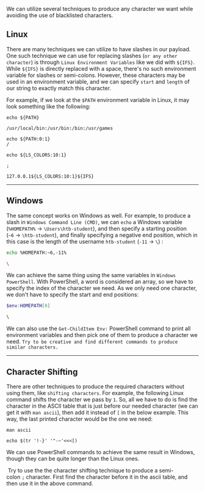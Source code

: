 We can utilize several techniques to produce any character we want while avoiding the use of blacklisted characters.

## Linux

There are many techniques we can utilize to have slashes in our payload. One such technique we can use for replacing slashes (`or any other character`) is through `Linux Environment Variables` like we did with `${IFS}`. While `${IFS}` is directly replaced with a space, there's no such environment variable for slashes or semi-colons. However, these characters may be used in an environment variable, and we can specify `start` and `length` of our string to exactly match this character.

For example, if we look at the `$PATH` environment variable in Linux, it may look something like the following:

```shell
echo ${PATH}

/usr/local/bin:/usr/bin:/bin:/usr/games
```

```shell
echo ${PATH:0:1}
/
```


```
echo ${LS_COLORS:10:1}

;
```

```shell
127.0.0.1${LS_COLORS:10:1}${IFS}
```

---
## Windows

The same concept works on Windows as well. For example, to produce a slash in `Windows Command Line (CMD)`, we can `echo` a Windows variable (`%HOMEPATH%` -> `\Users\htb-student`), and then specify a starting position (`~6` -> `\htb-student`), and finally specifying a negative end position, which in this case is the length of the username `htb-student` (`-11` -> `\`) :

```sh
echo %HOMEPATH:~6,-11%

\
```
We can achieve the same thing using the same variables in `Windows PowerShell`. With PowerShell, a word is considered an array, so we have to specify the index of the character we need. As we only need one character, we don't have to specify the start and end positions:

```powershell
$env:HOMEPATH[0]

\
```

We can also use the `Get-ChildItem Env:` PowerShell command to print all environment variables and then pick one of them to produce a character we need. `Try to be creative and find different commands to produce similar characters.`

---
## Character Shifting
There are other techniques to produce the required characters without using them, like `shifting characters`. For example, the following Linux command shifts the character we pass by `1`. So, all we have to do is find the character in the ASCII table that is just before our needed character (we can get it with `man ascii`), then add it instead of `[` in the below example. This way, the last printed character would be the one we need:

```shell-session
man ascii 
```

```shell
echo $(tr '!-}' '"-~'<<<[)
```

We can use PowerShell commands to achieve the same result in Windows, though they can be quite longer than the Linux ones.

 Try to use the the character shifting technique to produce a semi-colon `;` character. First find the character before it in the ascii table, and then use it in the above command.


